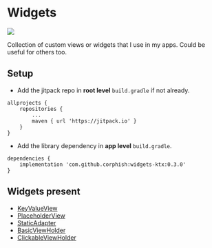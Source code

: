 # Widgets
[![](https://jitpack.io/v/corphish/widgets-ktx.svg)](https://jitpack.io/#corphish/widgets-ktx)

Collection of custom views or widgets that I use in my apps.
Could be useful for others too.

## Setup
- Add the jitpack repo in __root level__ `build.gradle` if not already.
```
allprojects {
	repositories {
		...
		maven { url 'https://jitpack.io' }
	}
}
```
- Add the library dependency in __app level__ `build.gradle`.
```
dependencies {
	implementation 'com.github.corphish:widgets-ktx:0.3.0'
}
```

## Widgets present
- [KeyValueView](https://github.com/corphish/widgets-ktx/blob/master/widgets-ktx/docs/KeyValueView.md)
- [PlaceholderView](https://github.com/corphish/widgets-ktx/blob/master/widgets-ktx/docs/PlaceholderView.md)
- [StaticAdapter](https://github.com/corphish/widgets-ktx/blob/master/widgets-ktx/docs/StaticAdapter.md)
- [BasicViewHolder](https://github.com/corphish/widgets-ktx/blob/master/widgets-ktx/docs/BasicViewHolder.md)
- [ClickableViewHolder](https://github.com/corphish/widgets-ktx/blob/master/widgets-ktx/docs/ClickableViewHolder.md)

